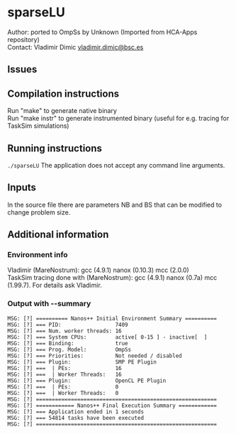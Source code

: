 # sparseLU
Author: ported to OmpSs by Unknown (Imported from HCA-Apps repository)  
Contact: Vladimir Dimic <vladimir.dimic@bsc.es>  

## Issues

## Compilation instructions
Run "make" to generate native binary  
Run "make instr" to generate instrumented binary (useful for e.g. tracing for TaskSim simulations)  

## Running instructions
`./sparseLU`
The application does not accept any command line arguments.  

## Inputs
In the source file there are parameters NB and BS that can be modified to change problem size.

## Additional information
###  Environment info
Vladimir (MareNostrum): gcc (4.9.1) nanox (0.10.3) mcc (2.0.0)  
TaskSim tracing done with (MareNostrum): gcc (4.9.1) nanox (0.7a) mcc (1.99.7). For details ask Vladimir.  

### Output with --summary
`MSG: [?] ========== Nanos++ Initial Environment Summary ==========`  
`MSG: [?] === PID:                 7409`  
`MSG: [?] === Num. worker threads: 16`  
`MSG: [?] === System CPUs:         active[ 0-15 ] - inactive[  ]`  
`MSG: [?] === Binding:             true`  
`MSG: [?] === Prog. Model:         OmpSs`  
`MSG: [?] === Priorities:          Not needed / disabled`  
`MSG: [?] === Plugin:              SMP PE Plugin`  
`MSG: [?] ===  | PEs:              16`  
`MSG: [?] ===  | Worker Threads:   16`  
`MSG: [?] === Plugin:              OpenCL PE Plugin`  
`MSG: [?] ===  | PEs:              0`  
`MSG: [?] ===  | Worker Threads:   0`  
`MSG: [?] =========================================================`  
`MSG: [?] ============ Nanos++ Final Execution Summary ============`  
`MSG: [?] === Application ended in 1 seconds`  
`MSG: [?] === 54814 tasks have been executed`  
`MSG: [?] =========================================================`  

